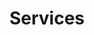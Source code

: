 ---
title: Services
hero_text: Traditional Thai massage and spa in Girona
hero_img: /img/images/aromathai-logo2-clean-1024x337.png
massage_heading: Massages
advance_booking: Advance Booking
erotic_message: "!!! NO EROTIC MASSAGE !!!"
beautyspa_heading: Beauty Spa
beautyspa_description: "Remark: All facial treatments and body scrub use products line of Casmara (Made in Spain) and VAGHEGGI (Made in Italy)"

---